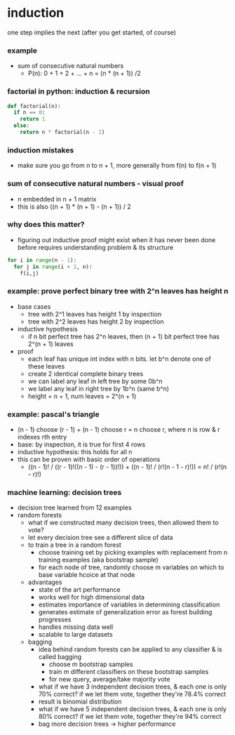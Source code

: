 # induction

one step implies the next (after you get started, of course)

### example

- sum of consecutive natural numbers
  - P(n): 0 + 1 + 2 + ... + n = (n \* (n + 1)) /2

### factorial in python: induction & recursion

```py
def factorial(n):
  if n == 0:
    return 1
  else:
    return n * factorial(n - 1)
```

### induction mistakes

- make sure you go from n to n + 1, more generally from f(n) to f(n + 1)

### sum of consecutive natural numbers - visual proof

- n embedded in n + 1 matrix
- this is also ((n + 1) \* (n + 1) - (n + 1)) / 2

### why does this matter?

- figuring out inductive proof might exist when it has never been done before requires understanding problem & its structure

```py
for i in range(n - 1):
  for j in range(i + 1, n):
    f(i,j)
```

### example: prove perfect binary tree with 2^n leaves has height n

- base cases
  - tree with 2^1 leaves has height 1 by inspection
  - tree with 2^2 leaves has height 2 by inspection
- inductive hypothesis
  - if n bit perfect tree has 2^n leaves, then (n + 1) bit perfect tree has 2^(n + 1) leaves
- proof
  - each leaf has unique int index with n bits. let b^n denote one of these leaves
  - create 2 identical complete binary trees
  - we can label any leaf in left tree by some 0b^n
  - we label any leaf in right tree by 1b^n (same b^n)
  - height = n + 1, num leaves = 2^(n + 1)

### example: pascal's triangle

- (n - 1) choose (r - 1) + (n - 1) choose r = n choose r, where n is row & r indexes rth entry
- base: by inspection, it is true for first 4 rows
- inductive hypothesis: this holds for all n
- this can be proven with basic order of operations
  - ((n - 1)! / ((r - 1)!((n - 1) - (r - 1))!)) + ((n - 1)! / (r!(n - 1 - r)!)) = n! / (r!(n - r)!)

### machine learning: decision trees

- decision tree learned from 12 examples
- random forests
  - what if we constructed many decision trees, then allowed them to vote?
  - let every decision tree see a different slice of data
  - to train a tree in a random forest
    - choose training set by picking examples with replacement from n training examples (aka bootstrap sample)
    - for each node of tree, randomly choose m variables on which to base variable hcoice at that node
  - advantages
    - state of the art performance
    - works well for high dimensional data
    - estimates importance of variables in determining classification
    - generates estimate of generalization error as forest building progresses
    - handles missing data well
    - scalable to large datasets
  - bagging
    - idea behind random forests can be applied to any classifier & is called bagging
      - choose m bootstrap samples
      - train m different classifiers on these bootstrap samples
      - for new query, average/take majority vote
    - what if we have 3 independent decision trees, & each one is only 70% correct? if we let them vote, together they're 78.4% correct
    - result is binomial distribution
    - what if we have 5 independent decision trees, & each one is only 80% correct? if we let them vote, together they're 94% correct
    - bag more decision trees -> higher performance
